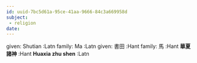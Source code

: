 ```yaml
---
id: uuid-7bc5d61a-95ce-41aa-9666-84c3a669958d
subject: 
 - religion
date: 
---
```


given: Shutian :Latn
family: Ma :Latn
given: 書田 :Hant
family: 馬 :Hant
**華夏諸神** :Hant
**Huaxia zhu shen** :Latn